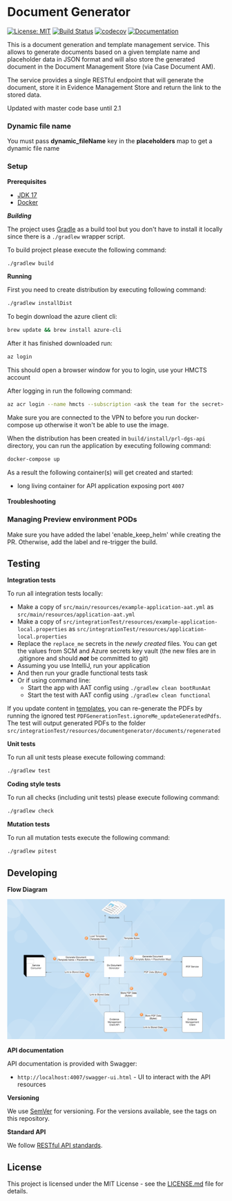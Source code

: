 # Document Generator

[![License: MIT](https://img.shields.io/badge/License-MIT-yellow.svg)](https://opensource.org/licenses/MIT)
[![Build Status](https://travis-ci.org/hmcts/prl-dgs-api.svg?branch=master)](https://travis-ci.org/hmcts/prl-dgs-api)
[![codecov](https://codecov.io/gh/hmcts/prl-dgs-api/branch/master/graph/badge.svg)](https://app.codecov.io/gh/hmcts/prl-dgs-api)
[![Documentation](https://img.shields.io/static/v1?label=Documentation&message=DGS&color=informational&logo=confluence)](https://tools.hmcts.net/confluence/display/PL/PDF+document+generator)

This is a document generation and template management service. This allows to generate documents based on a
given template name and placeholder data in JSON format and will also store the generated document in the
Document Management Store (via Case Document AM).

The service provides a single RESTful endpoint that will generate the document, store it in Evidence Management
Store and return the link to the stored data.

Updated with master code base until 2.1

### Dynamic file name
You must pass **dynamic_fileName** key in the **placeholders** map to get a dynamic file name

### Setup

**Prerequisites**

- [JDK 17](https://openjdk.java.net/)
- [Docker](https://www.docker.com)


***Building***

The project uses [Gradle](https://gradle.org) as a build tool but you don't have to install it locally since there is a
`./gradlew` wrapper script.

To build project please execute the following command:

```bash
./gradlew build
```

**Running**

First you need to create distribution by executing following command:

```bash
./gradlew installDist
```

To begin download the azure client cli:

```bash
brew update && brew install azure-cli
```

After it has finished downloaded run:

```bash
az login
```

This should open a browser window for you to login, use your HMCTS account

After logging in run the following command:

```bash
az acr login --name hmcts --subscription <ask the team for the secret>
```

Make sure you are connected to the VPN to before you run docker-compose up otherwise it won't be able to use the image.

When the distribution has been created in `build/install/prl-dgs-api` directory,
you can run the application by executing following command:

```bash
docker-compose up
```

As a result the following container(s) will get created and started:
 - long living container for API application exposing port `4007`

#### Troubleshooting

### Managing Preview environment PODs
Make sure you have added the label 'enable_keep_helm' while creating the PR. Otherwise, add the label and re-trigger the build.

## Testing

**Integration tests**

To run all integration tests locally:

* Make a copy of `src/main/resources/example-application-aat.yml` as `src/main/resources/application-aat.yml`
* Make a copy of `src/integrationTest/resources/example-application-local.properties` as `src/integrationTest/resources/application-local.properties`
* Replace the `replace_me` secrets in the _newly created_ files. You can get the values from SCM and Azure secrets key vault (the new files are in .gitignore and should ***not*** be committed to git)
* Assuming you use IntelliJ, run your application
* And then run your gradle functional tests task
* Or if using command line:
    * Start the app with AAT config using `./gradlew clean bootRunAat`
    * Start the test with AAT config using `./gradlew clean functional`

If you update content in [templates](https://github.com/hmcts/rdo-docmosis-templates), you can re-generate the PDFs by running the ignored test `PDFGenerationTest.ignoreMe_updateGeneratedPdfs`. The test
will output generated PDFs to the folder `src/integrationTest/resources/documentgenerator/documents/regenerated`

**Unit tests**

To run all unit tests please execute following command:

```bash
./gradlew test
```

**Coding style tests**

To run all checks (including unit tests) please execute following command:

```bash
./gradlew check
```

**Mutation tests**

To run all mutation tests execute the following command:

```bash
./gradlew pitest
```

## Developing

**Flow Diagram**

![diagram](docs/DataFlow.png)

**API documentation**

API documentation is provided with Swagger:
 - `http://localhost:4007/swagger-ui.html` - UI to interact with the API resources

**Versioning**

We use [SemVer](http://semver.org/) for versioning.
For the versions available, see the tags on this repository.

**Standard API**

We follow [RESTful API standards](https://hmcts.github.io/restful-api-standards/).

## License

This project is licensed under the MIT License - see the [LICENSE.md](LICENSE.md) file for details.

